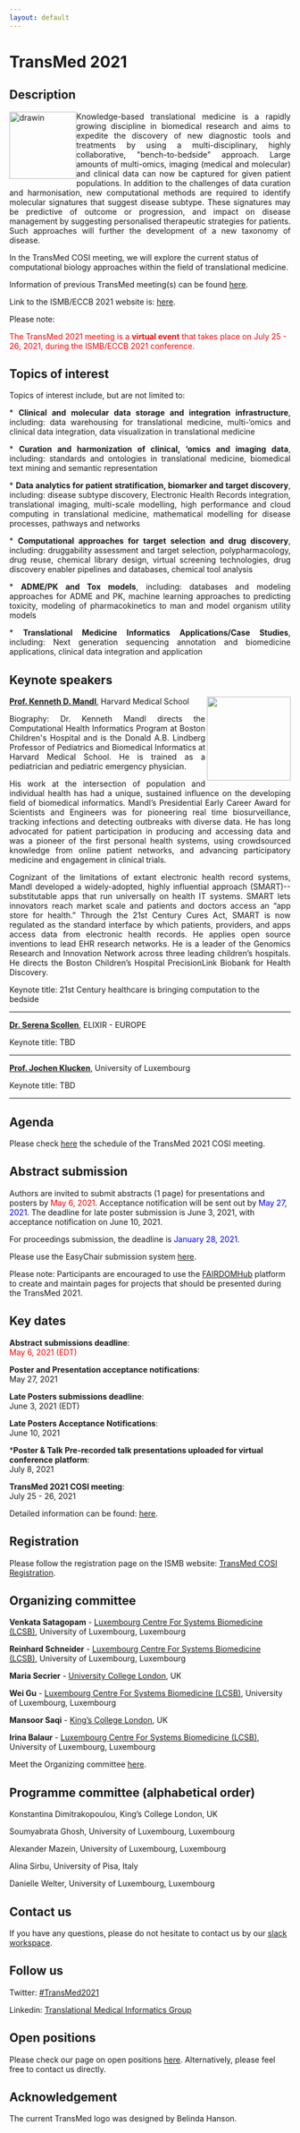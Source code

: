 ```yaml
---
layout: default
---
```


# TransMed 2021

## Description

<img src="pics/transmed_logo.jpg" alt="drawin" style="float: left" width="120"/> 

<p style="text-align: justify;"> Knowledge-based translational medicine is a rapidly growing discipline in biomedical research and aims to expedite the discovery of new diagnostic tools and treatments by using a multi-disciplinary, highly collaborative, "bench-to-bedside" approach. Large amounts of multi-omics, imaging (medical and molecular) and clinical data can now be captured for given patient populations. In addition to the challenges of data curation and harmonisation, new computational methods are required to identify molecular signatures that suggest disease subtype. These signatures may be predictive of outcome or progression, and impact on disease management by suggesting personalised therapeutic strategies for patients. Such approaches will further the development of a new taxonomy of disease.</p>

In the TransMed COSI meeting, we will explore the current status of computational biology approaches within the field of translational medicine. 

Information of previous TransMed meeting(s) can be found [here](https://transmed.github.io/TransMed_history).

Link to the ISMB/ECCB 2021 website is: [here](https://www.iscb.org/ismbeccb2021).

Please note:

<span style="color:red">The TransMed 2021 meeting is a **virtual event** that takes place on July 25 - 26, 2021, during the ISMB/ECCB 2021 conference. </span>

## Topics of interest

Topics of interest include, but are not limited to:

<p style="text-align: justify;">
 * <b>Clinical and molecular data storage and integration infrastructure</b>, including: data warehousing for translational medicine, multi-‘omics and clinical data integration, data visualization in translational medicine </p>

<p style="text-align: justify;">
  * <b>Curation and harmonization of clinical, ‘omics and imaging data</b>, including: standards and ontologies in translational medicine, biomedical text mining and semantic representation
</p>
<p style="text-align: justify;">
  * <b>Data analytics for patient stratification, biomarker and target discovery</b>, including: disease subtype discovery, Electronic Health Records integration, translational imaging, multi-scale modelling, high performance and cloud computing in translational medicine, mathematical modelling for disease processes, pathways and networks
</p>
<p style="text-align: justify;">
  * <b>Computational approaches for target selection and drug discovery</b>, including: druggability assessment and target selection, polypharmacology, drug reuse, chemical library design, virtual screening technologies, drug discovery enabler pipelines and databases, chemical tool analysis
</p>
<p style="text-align: justify;">
  * <b>ADME/PK and Tox models</b>, including: databases and modeling approaches for ADME and PK, machine learning approaches to predicting toxicity, modeling of pharmacokinetics to man and model organism utility models
</p>
<p style="text-align: justify;">
 * <b>Translational Medicine Informatics Applications/Case Studies</b>, including: Next generation sequencing annotation and biomedicine applications, clinical data integration and application
</p>

## Keynote speakers
**[Prof. Kenneth D. Mandl](https://scholar.harvard.edu/mandl)**, Harvard Medical School
    <img align="right" src="../pics/keynote2021/mandlchipretreat2019-cropped.jpg" width="150" padding-left="10px"/>
    
<p style="text-align: justify; padding-right:10px;">
Biography: Dr. Kenneth Mandl directs the Computational Health Informatics Program at Boston Children's Hospital and is the Donald A.B. Lindberg Professor of Pediatrics and Biomedical Informatics at Harvard Medical School. He is trained as a pediatrician and pediatric emergency physician.
</p>

<p style="text-align: justify;">	
His work at the intersection of population and individual health has had a unique, sustained influence on the developing field of biomedical informatics. Mandl’s Presidential Early Career Award for Scientists and Engineers was for pioneering real time biosurveillance, tracking infections and detecting outbreaks with diverse data. He has long advocated for patient participation in producing and accessing data and was a pioneer of the first personal health systems, using crowdsourced knowledge from online patient networks, and advancing participatory medicine and engagement in clinical trials.</p>

<p style="text-align: justify;">	
Cognizant of the limitations of extant electronic health record systems, Mandl developed a widely-adopted, highly influential approach (SMART)--substitutable apps that run universally on health IT systems. SMART lets innovators reach market scale and patients and doctors access an “app store for health.” Through the 21st Century Cures Act, SMART is now regulated as the standard interface by which patients, providers, and apps access data from electronic health records. He applies open source inventions to lead EHR research networks. He is a leader of the Genomics Research and Innovation Network across three leading children’s hospitals. He directs the Boston Children’s Hospital PrecisionLink Biobank for Health Discovery.</p>

Keynote title: 21st Century healthcare is bringing computation to the bedside
<hr />
	
**[Dr. Serena Scollen](https://www.linkedin.com/in/serena-scollen-82b4b513/)**, ELIXIR - EUROPE

Keynote title: TBD
<hr />
	
**[Prof. Jochen Klucken](https://www.linkedin.com/in/jochenklucken4digitalmedicine/?originalSubdomain=de)**, University of Luxembourg

Keynote title: TBD
<hr />

## Agenda

Please check [here](https://www.iscb.org/cms_addon/conferences/ismbeccb2021/tracks/transmed) the schedule of the TransMed 2021 COSI meeting.

## Abstract submission

Authors are invited to submit abstracts (1 page) for presentations and posters by <span style="color:red">May 6, 2021</span>. Acceptance notification will be sent out by <span style="color:blue">May 27, 2021</span>. The deadline for late poster submission is June 3, 2021, with acceptance notification on June 10, 2021. 

For proceedings submission, the deadline is <span style="color:blue">January 28, 2021</span>.

Please use the EasyChair submission system [here](https://easychair.org/conferences/?conf=ismbeccb2021abstracts).

Please note: Participants are encouraged to use the [FAIRDOMHub](https://fairdomhub.org/) platform to create and maintain pages for projects that should be presented during the TransMed 2021.

## Key dates

**Abstract submissions deadline**: 
<br /><span style="color:red">May 6, 2021 (EDT)</span>

**Poster and Presentation acceptance notifications**:
<br />May 27, 2021

**Late Posters submissions deadline**: 
<br />June 3, 2021 (EDT)

**Late Posters Acceptance Notifications**: 
<br />June 10, 2021

***Poster & Talk Pre-recorded talk presentations uploaded for virtual conference platform**: 
<br />July 8, 2021

**TransMed 2021 COSI meeting**: 
<br />July 25 - 26, 2021

Detailed information can be found: [here](https://www.iscb.org/ismbeccb2021-keydates).

## Registration
Please follow the registration page on the ISMB website: [TransMed COSI Registration](https://www.iscb.org/ismbeccb2021-registration).

## Organizing committee

**Venkata Satagopam** - [Luxembourg Centre For Systems Biomedicine (LCSB)](http://wwwfr.uni.lu/lcsb), University of Luxembourg, Luxembourg

**Reinhard Schneider** - [Luxembourg Centre For Systems Biomedicine (LCSB)](http://wwwfr.uni.lu/lcsb), University of Luxembourg, Luxembourg

**Maria Secrier** - [University College London](https://www.ucl.ac.uk/), UK

**Wei Gu** - [Luxembourg Centre For Systems Biomedicine (LCSB)](http://wwwfr.uni.lu/lcsb), University of Luxembourg, Luxembourg

**Mansoor Saqi** - [King’s College London](https://www.kcl.ac.uk/), UK

**Irina Balaur** - [Luxembourg Centre For Systems Biomedicine (LCSB)](http://wwwfr.uni.lu/lcsb), University of Luxembourg, Luxembourg

Meet the Organizing committee [here](https://transmed.github.io/team/).

## Programme committee (alphabetical order)

Konstantina Dimitrakopoulou, King’s College London, UK

Soumyabrata Ghosh, University of Luxembourg, Luxembourg

Alexander Mazein, University of Luxembourg, Luxembourg

Alina Sirbu, University of Pisa, Italy

Danielle Welter, University of Luxembourg, Luxembourg

## Contact us

If you have any questions, please do not hesitate to contact us by our [slack workspace](https://ismbtransmedcosi.slack.com).

## Follow us

Twitter: [#TransMed2021](https://twitter.com/cosi_transmed)

Linkedin: [Translational Medical Informatics Group](https://www.linkedin.com/groups/8478286)

## Open positions

Please check our page on open positions [here](https://transmed.github.io/open-positions/). Alternatively, please feel free to contact us directly.

## Acknowledgement

The current TransMed logo was designed by Belinda Hanson.

